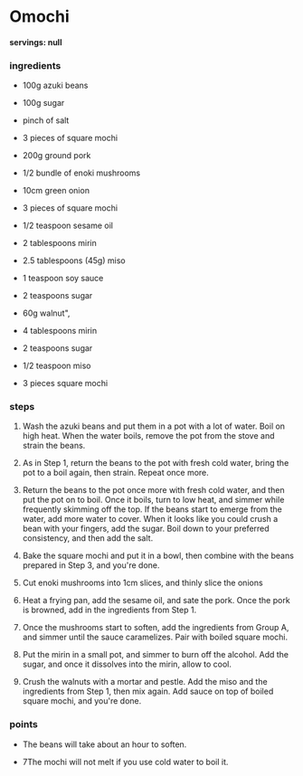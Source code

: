# Omochi
#### servings: null
### ingredients
- 100g azuki beans
- 100g sugar
- pinch of salt
- 3 pieces of square mochi
  
- 200g ground pork
- 1/2 bundle of enoki mushrooms
- 10cm green onion
- 3 pieces of square mochi
- 1/2 teaspoon sesame oil

- 2 tablespoons mirin
- 2.5 tablespoons (45g) miso
- 1 teaspoon soy sauce
- 2 teaspoons sugar

- 60g walnut",
- 4 tablespoons mirin
- 2 teaspoons sugar
- 1/2 teaspoon miso
- 3 pieces square mochi
          
### steps
1. Wash the azuki beans and put them in a pot with a lot of water. Boil on high heat. When the water boils, remove the pot from the stove and strain the beans.

2. As in Step 1, return the beans to the pot with fresh cold water, bring the pot to a boil again, then strain. Repeat once more.

3. Return the beans to the pot once more with fresh cold water, and then put the pot on to boil. Once it boils, turn to low heat, and simmer while frequently skimming off the top. If the beans start to emerge from the water, add more water to cover. When it looks like you could crush a bean with your fingers, add the sugar. Boil down to your preferred consistency, and then add the salt.

4. Bake the square mochi and put it in a bowl, then combine with the beans prepared in Step 3, and you're done.

5. Cut enoki mushrooms into 1cm slices, and thinly slice the onions

6. Heat a frying pan, add the sesame oil, and sate the pork. Once the pork is browned, add in the ingredients from Step 1.

7. Once the mushrooms start to soften, add the ingredients from Group A, and simmer until the sauce caramelizes. Pair with boiled square mochi.

8. Put the mirin in a small pot, and simmer to burn off the alcohol. Add the sugar, and once it dissolves into the mirin, allow to cool.

9. Crush the walnuts with a mortar and pestle. Add the miso and the ingredients from Step 1, then mix again. Add sauce on top of boiled square mochi, and you're done.
            
### points
- The beans will take about an hour to soften.

- 7The mochi will not melt if you use cold water to boil it.